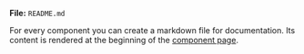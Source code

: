 **File:** `README.md`

For every component you can create a markdown file for documentation. Its content is rendered at the beginning of the [component page](/the-ui/#component).
